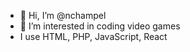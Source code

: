 - 👋 Hi, I’m @nchampel
- 👀 I’m interested in coding video games
- I use HTML, PHP, JavaScript, React
